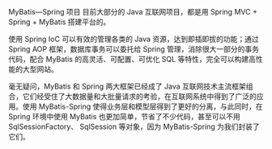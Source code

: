 MyBatis—Spring 项目
目前大部分的 Java 互联网项目，都是用 Spring MVC + Spring + MyBatis 搭建平台的。

使用 Spring IoC 可以有效的管理各类的 Java 资源，达到即插即拔的功能；通过 Spring AOP 框架，数据库事务可以委托给 Spring 管理，消除很大一部分的事务代码，配合 MyBatis 的高灵活、可配置、可优化 SQL 等特性，完全可以构建高性能的大型网站。

毫无疑问，MyBatis 和 Spring 两大框架已经成了 Java 互联网技术主流框架组合，它们经受住了大数据量和大批量请求的考验，在互联网系统中得到了广泛的应用。使用 MyBatis-Spring 使得业务层和模型层得到了更好的分离，与此同时，在 Spring 环境中使用 MyBatis 也更加简单，节省了不少代码，甚至可以不用 SqlSessionFactory、 SqlSession 等对象，因为 MyBatis-Spring 为我们封装了它们。

